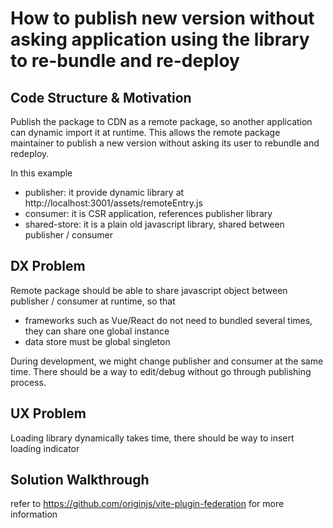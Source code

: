 # How to publish new version without asking application using the library to re-bundle and re-deploy

## Code Structure & Motivation

Publish the package to CDN as a remote package, so another application can dynamic import it at runtime. This allows the remote package maintainer to publish a new version without asking its user to rebundle and redeploy.

In this example

* publisher: it provide dynamic library at http://localhost:3001/assets/remoteEntry.js
* consumer: it is CSR application, references publisher library
* shared-store: it is a plain old javascript library, shared between publisher / consumer

## DX Problem

Remote package should be able to share javascript object between publisher / consumer at runtime, so that

* frameworks such as Vue/React do not need to bundled several times, they can share one global instance
* data store must be global singleton

During development, we might change publisher and consumer at the same time. There should be a way to edit/debug without go through publishing process.

## UX Problem

Loading library dynamically takes time, there should be way to insert loading indicator

## Solution Walkthrough

refer to https://github.com/originjs/vite-plugin-federation for more information